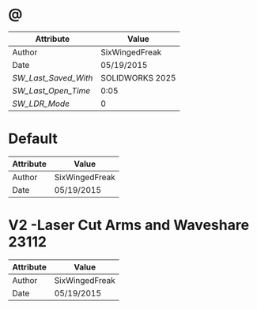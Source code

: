 # @
| Attribute | Value |
| ---  | ---     |
| Author | SixWingedFreak |
| Date | 05/19/2015 |
| _SW_Last_Saved_With_ | SOLIDWORKS 2025 |
| _SW_Last_Open_Time_ | 0:05 |
| _SW_LDR_Mode_ | 0 |
# Default
| Attribute | Value |
| ---  | ---     |
| Author | SixWingedFreak |
| Date | 05/19/2015 |
# V2 -Laser Cut Arms and Waveshare 23112
| Attribute | Value |
| ---  | ---     |
| Author | SixWingedFreak |
| Date | 05/19/2015 |
